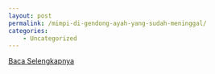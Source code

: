```yaml
---
layout: post
permalink: /mimpi-di-gendong-ayah-yang-sudah-meninggal/
categories:
    - Uncategorized
---
```


[Baca Selengkapnya](/05)